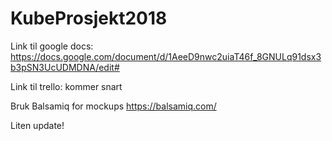 # KubeProsjekt2018

Link til google docs:
https://docs.google.com/document/d/1AeeD9nwc2uiaT46f_8GNULq91dsx3b3pSN3UcUDMDNA/edit#

Link til trello:
kommer snart

Bruk Balsamiq for mockups
https://balsamiq.com/

Liten update!